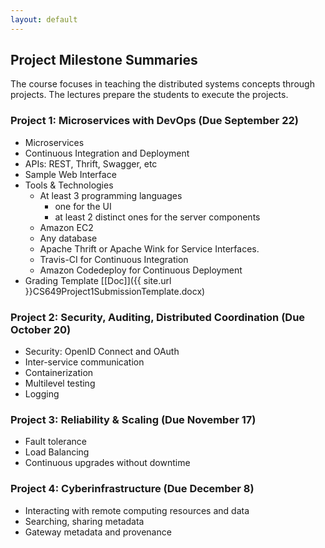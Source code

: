 ```yaml
---
layout: default
---
```


## Project Milestone Summaries

The course focuses in teaching the distributed systems concepts through projects. The lectures prepare the students to execute the projects.

###  Project 1: Microservices with DevOps (Due September 22)
* Microservices
* Continuous Integration and Deployment
* APIs: REST, Thrift, Swagger, etc
* Sample Web Interface
* Tools & Technologies 
    * At least 3 programming languages 
        * one for the UI
        * at least 2 distinct ones for the server components 
    * Amazon EC2 
    * Any database 
    * Apache Thrift or Apache Wink for Service Interfaces.
    * Travis-CI for Continuous Integration 
    * Amazon Codedeploy for Continuous Deployment
* Grading Template [[Doc]]({{ site.url }}CS649Project1SubmissionTemplate.docx)

###  Project 2: Security, Auditing, Distributed Coordination (Due October 20)
* Security: OpenID Connect and OAuth
* Inter-service communication 
* Containerization
* Multilevel testing
* Logging

###  Project 3: Reliability & Scaling (Due November 17)
* Fault tolerance
* Load Balancing
* Continuous upgrades without downtime

###  Project 4: Cyberinfrastructure (Due December 8)
* Interacting with remote computing resources and data
* Searching, sharing metadata
* Gateway metadata and provenance